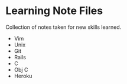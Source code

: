 Learning Note Files
===================

Collection of notes taken for new skills learned.

- Vim
- Unix
- Git
- Rails
- C
- Obj C
- Heroku
